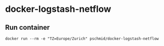 # docker-logstash-netflow

## Run container
```
docker run --rm -e "TZ=Europe/Zurich" pschmid/docker-logstash-netflow
```
